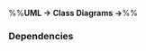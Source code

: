 <link rel="stylesheet" href="{{baseUrl}}/css/textbook.css">

<div class="website-content">

%%**UML → Class Diagrams →**%%

### Dependencies

<div id="main">

<include src="./what/embed.md" />

</div>
</div>
